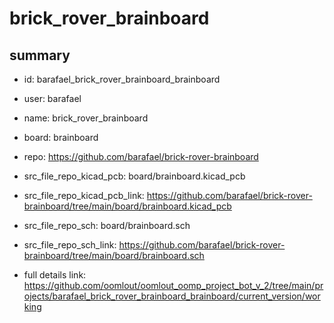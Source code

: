 # brick_rover_brainboard
 
## summary 
* id: barafael_brick_rover_brainboard_brainboard
* user: barafael
* name: brick_rover_brainboard
* board: brainboard
* repo: https://github.com/barafael/brick-rover-brainboard
* src_file_repo_kicad_pcb: board/brainboard.kicad_pcb
* src_file_repo_kicad_pcb_link: https://github.com/barafael/brick-rover-brainboard/tree/main/board/brainboard.kicad_pcb


* src_file_repo_sch: board/brainboard.sch
* src_file_repo_sch_link: https://github.com/barafael/brick-rover-brainboard/tree/main/board/brainboard.sch
* full details link: https://github.com/oomlout/oomlout_oomp_project_bot_v_2/tree/main/projects/barafael_brick_rover_brainboard_brainboard/current_version/working  






